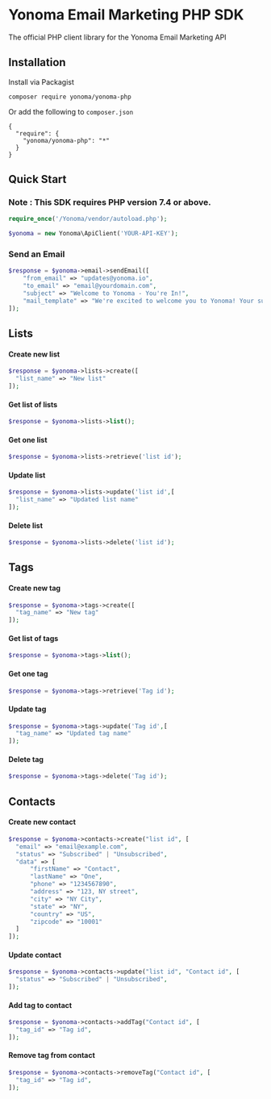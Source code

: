 # Yonoma Email Marketing PHP SDK

The official PHP client library for the Yonoma Email Marketing API

## Installation

Install via Packagist
```
composer require yonoma/yonoma-php
```

Or add the following to `composer.json`
```
{
  "require": {
    "yonoma/yonoma-php": "*"
  }
}
```

## Quick Start

### Note : This SDK requires PHP version 7.4 or above.

```php
require_once('/Yonoma/vendor/autoload.php');

$yonoma = new Yonoma\ApiClient('YOUR-API-KEY');
```
### Send an Email
```php
$response = $yonoma->email->sendEmail([
    "from_email" => "updates@yonoma.io",
    "to_email" => "email@yourdomain.com",
    "subject" => "Welcome to Yonoma - You're In!",
    "mail_template" => "We're excited to welcome you to Yonoma! Your successful signup marks the beginning of what we hope will be an exceptional journey."
]);
```
## Lists
#### Create new list
```php
$response = $yonoma->lists->create([
  "list_name" => "New list"
]);
```
#### Get list of lists
```php
$response = $yonoma->lists->list();
```
#### Get one list
```php
$response = $yonoma->lists->retrieve('list id');
```
#### Update list
```php
$response = $yonoma->lists->update('list id',[
  "list_name" => "Updated list name"
]);
```
#### Delete list
```php
$response = $yonoma->lists->delete('list id');
```
## Tags
#### Create new tag
```php
$response = $yonoma->tags->create([
  "tag_name" => "New tag"
]);
```
#### Get list of tags
```php
$response = $yonoma->tags->list();
```
#### Get one tag
```php
$response = $yonoma->tags->retrieve('Tag id');
```
#### Update tag
```php
$response = $yonoma->tags->update('Tag id',[
  "tag_name" => "Updated tag name"
]);
```
#### Delete tag
```php
$response = $yonoma->tags->delete('Tag id');
```
## Contacts
#### Create new contact
```php
$response = $yonoma->contacts->create("list id", [
  "email" => "email@example.com",
  "status" => "Subscribed" | "Unsubscribed",
  "data" => [
      "firstName" => "Contact",
      "lastName" => "One",
      "phone" => "1234567890",
      "address" => "123, NY street",
      "city" => "NY City",
      "state" => "NY",
      "country" => "US",
      "zipcode" => "10001"
  ]
]);
```
#### Update contact
```php
$response = $yonoma->contacts->update("list id", "Contact id", [
  "status" => "Subscribed" | "Unsubscribed",
]);
```
#### Add tag to contact
```php
$response = $yonoma->contacts->addTag("Contact id", [
  "tag_id" => "Tag id",
]);
```
#### Remove tag from contact
```php
$response = $yonoma->contacts->removeTag("Contact id", [
  "tag_id" => "Tag id",
]);
```
